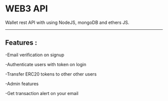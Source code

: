 # WEB3 API

Wallet rest API with using NodeJS, mongoDB and ethers JS.

---

## Features :

-Email verification on signup

-Authenticate users with token on login

-Transfer ERC20 tokens to other other users

-Admin features

-Get transaction alert on your email
